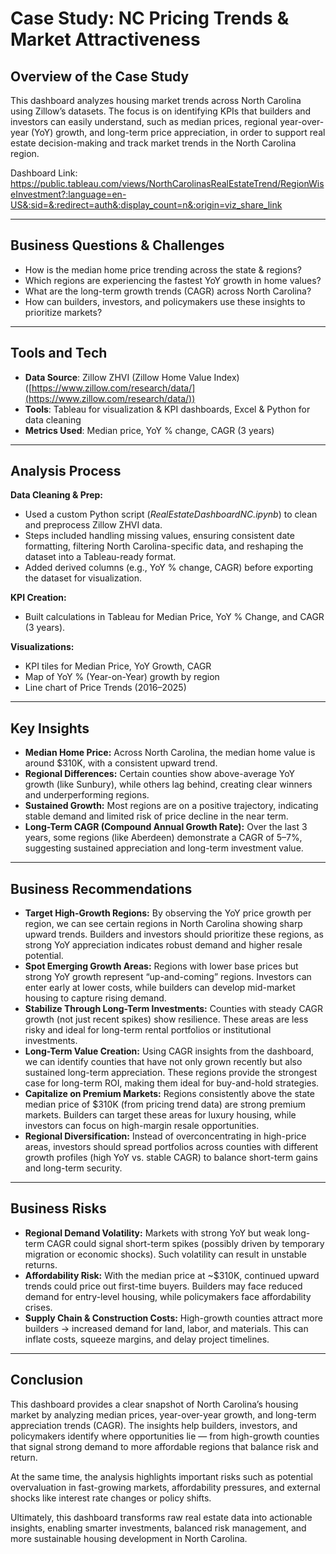 # Case Study: NC Pricing Trends & Market Attractiveness

## Overview of the Case Study

This dashboard analyzes housing market trends across North Carolina using Zillow’s datasets. The focus is on identifying KPIs that builders and investors can easily understand, such as median prices, regional year-over-year (YoY) growth, and long-term price appreciation, in order to support real estate decision-making and track market trends in the North Carolina region.

Dashboard Link: https://public.tableau.com/views/NorthCarolinasRealEstateTrend/RegionWiseInvestment?:language=en-US&:sid=&:redirect=auth&:display_count=n&:origin=viz_share_link 

---

## Business Questions & Challenges

* How is the median home price trending across the state & regions?
* Which regions are experiencing the fastest YoY growth in home values?
* What are the long-term growth trends (CAGR) across North Carolina?
* How can builders, investors, and policymakers use these insights to prioritize markets?

---

## Tools and Tech

* **Data Source**: Zillow ZHVI (Zillow Home Value Index) ([https://www.zillow.com/research/data/](https://www.zillow.com/research/data/))
* **Tools**: Tableau for visualization & KPI dashboards, Excel & Python for data cleaning
* **Metrics Used**: Median price, YoY % change, CAGR (3 years)

---

## Analysis Process

**Data Cleaning & Prep:**

* Used a custom Python script (*RealEstateDashboardNC.ipynb*) to clean and preprocess Zillow ZHVI data.
* Steps included handling missing values, ensuring consistent date formatting, filtering North Carolina-specific data, and reshaping the dataset into a Tableau-ready format.
* Added derived columns (e.g., YoY % change, CAGR) before exporting the dataset for visualization.

**KPI Creation:**

* Built calculations in Tableau for Median Price, YoY % Change, and CAGR (3 years).

**Visualizations:**

* KPI tiles for Median Price, YoY Growth, CAGR
* Map of YoY % (Year-on-Year) growth by region
* Line chart of Price Trends (2016–2025)

---

## Key Insights

* **Median Home Price:** Across North Carolina, the median home value is around \$310K, with a consistent upward trend.
* **Regional Differences:** Certain counties show above-average YoY growth (like Sunbury), while others lag behind, creating clear winners and underperforming regions.
* **Sustained Growth:** Most regions are on a positive trajectory, indicating stable demand and limited risk of price decline in the near term.
* **Long-Term CAGR (Compound Annual Growth Rate):** Over the last 3 years, some regions (like Aberdeen) demonstrate a CAGR of 5–7%, suggesting sustained appreciation and long-term investment value.

---

## Business Recommendations

* **Target High-Growth Regions:** By observing the YoY price growth per region, we can see certain regions in North Carolina showing sharp upward trends. Builders and investors should prioritize these regions, as strong YoY appreciation indicates robust demand and higher resale potential.
* **Spot Emerging Growth Areas:** Regions with lower base prices but strong YoY growth represent “up-and-coming” regions. Investors can enter early at lower costs, while builders can develop mid-market housing to capture rising demand.
* **Stabilize Through Long-Term Investments:** Counties with steady CAGR growth (not just recent spikes) show resilience. These areas are less risky and ideal for long-term rental portfolios or institutional investments.
* **Long-Term Value Creation:** Using CAGR insights from the dashboard, we can identify counties that have not only grown recently but also sustained long-term appreciation. These regions provide the strongest case for long-term ROI, making them ideal for buy-and-hold strategies.
* **Capitalize on Premium Markets:** Regions consistently above the state median price of \$310K (from pricing trend data) are strong premium markets. Builders can target these areas for luxury housing, while investors can focus on high-margin resale opportunities.
* **Regional Diversification:** Instead of overconcentrating in high-price areas, investors should spread portfolios across counties with different growth profiles (high YoY vs. stable CAGR) to balance short-term gains and long-term security.

---

## Business Risks

* **Regional Demand Volatility:** Markets with strong YoY but weak long-term CAGR could signal short-term spikes (possibly driven by temporary migration or economic shocks). Such volatility can result in unstable returns.
* **Affordability Risk:** With the median price at \~\$310K, continued upward trends could price out first-time buyers. Builders may face reduced demand for entry-level housing, while policymakers face affordability crises.
* **Supply Chain & Construction Costs:** High-growth counties attract more builders → increased demand for land, labor, and materials. This can inflate costs, squeeze margins, and delay project timelines.

---

## Conclusion

This dashboard provides a clear snapshot of North Carolina’s housing market by analyzing median prices, year-over-year growth, and long-term appreciation trends (CAGR). The insights help builders, investors, and policymakers identify where opportunities lie — from high-growth counties that signal strong demand to more affordable regions that balance risk and return.

At the same time, the analysis highlights important risks such as potential overvaluation in fast-growing markets, affordability pressures, and external shocks like interest rate changes or policy shifts.

Ultimately, this dashboard transforms raw real estate data into actionable insights, enabling smarter investments, balanced risk management, and more sustainable housing development in North Carolina.
